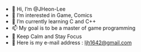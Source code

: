 - 👋 Hi, I’m @JHeon-Lee
- 👀 I’m interested in Game, Comics
- 🌱 I’m currently learning C and C++
- 📫 My goal is to be a master of game programming
- 👊 Keep Calm and Stay Focus
- 📧 Here is my e-mail address : ljh1642@gmail.com

<!---
JHeon-Lee/JHeon-Lee is a ✨ special ✨ repository because its `README.md` (this file) appears on your GitHub profile.
You can click the Preview link to take a look at your changes.
--->

